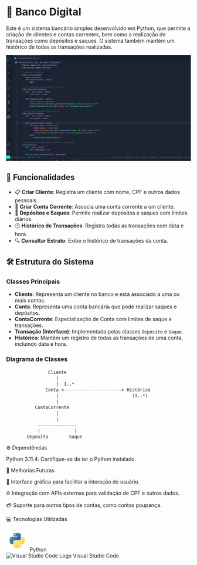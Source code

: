 # 🏦 Banco Digital

Este é um sistema bancário simples desenvolvido em Python, que permite a criação de clientes e contas correntes, bem como a realização de transações como depósitos e saques. O sistema também mantém um histórico de todas as transações realizadas.

![Demonstração do Sistema Bancario ](https://github.com/SamilMoret/Sistema_Bancario_3/blob/main/Sistema_Bancario_3_vi.gif)

## 🚀 Funcionalidades

- 📋 **Criar Cliente**: Registra um cliente com nome, CPF e outros dados pessoais.
- 🏦 **Criar Conta Corrente**: Associa uma conta corrente a um cliente.
- 💸 **Depósitos e Saques**: Permite realizar depósitos e saques com limites diários.
- 🕒 **Histórico de Transações**: Registra todas as transações com data e hora.
- 🔍 **Consultar Extrato**: Exibe o histórico de transações da conta.

## 🛠️ Estrutura do Sistema

### Classes Principais

- **Cliente**: Representa um cliente no banco e está associado a uma ou mais contas.
- **Conta**: Representa uma conta bancária que pode realizar saques e depósitos.
- **ContaCorrente**: Especialização de Conta com limites de saque e transações.
- **Transação (Interface)**: Implementada pelas classes `Depósito` e `Saque`.
- **Histórico**: Mantém um registro de todas as transações de uma conta, incluindo data e hora.

### Diagrama de Classes

```
                Cliente
                   |
                   |  1..* 
               Conta <----------------------> Histórico
                   |                            (1..*)
                   |
           ContaCorrente
                   |
                   |
            ---------------
            |             |
        Deposito        Saque
```

⚙️ Dependências

Python 3.11.4: Certifique-se de ter o Python instalado.



🚧 Melhorias Futuras

📱 Interface gráfica para facilitar a interação do usuário.

🌐 Integração com APIs externas para validação de CPF e outros dados.

💳 Suporte para outros tipos de contas, como contas poupança.




💻 Tecnologias Utilizadas

<img src="https://raw.githubusercontent.com/github/explore/main/topics/python/python.png" alt="Python Logo" width="60"/>  Python   
<img src="https://code.visualstudio.com/assets/favicon.ico" alt="Visual Studio Code Logo" width="40"/>  Visual Studio Code 
